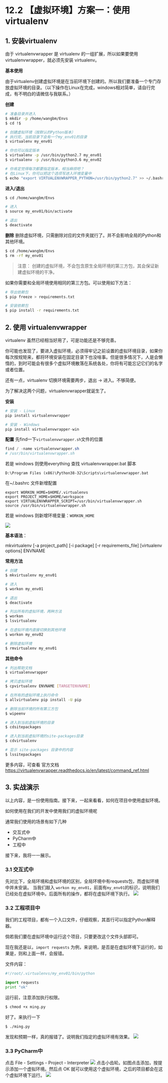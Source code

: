 # 12.2 【虚拟环境】方案一：使用 virtualenv

## 1. 安装virtualenv

由于 virtualenvwrapper 是 virtualenv 的一组扩展，所以如果要使用 virtualenvwrapper，就必须先安装 virtualenv。

**基本使用**

由于virtualenv创建虚拟环境是在当前环境下创建的。所以我们要准备一个专门存放虚拟环境的目录。（以下操作在Linux在完成，windows相对简单，请自行完成，有不明白的请微信与我联系。）

**创建**

```bash
# 准备目录并进入
$ mkdir -p /home/wangbm/Envs
$ cd !$

# 创建虚拟环境（按默认的Python版本）
# 执行完，当前目录下会有一个my_env01的目录
$ virtualenv my_env01

# 你也可以指定版本
$ virtualenv -p /usr/bin/python2.7 my_env01
$ virtualenv -p /usr/bin/python3.6 my_env02

# 你肯定觉得每次都要指定版本，相当麻烦吧？
# 在Linux下，你可以把这个选项写进入环境变量中
$ echo "export VIRTUALENVWRAPPER_PYTHON=/usr/bin/python2.7" >> ~/.bashrc
```

**进入/退出**

```bash
$ cd /home/wangbm/Envs

# 进入
$ source my_env01/bin/activate

# 退出
$ deactivate
```

**删除**
删除虚拟环境，只需删除对应的文件夹就行了。并不会影响全局的Python和其他环境。

```bash
$ cd /home/wangbm/Envs
$ rm -rf my_env01
```

>注意：
>创建的虚拟环境，不会包含原生全局环境的第三方包，其会保证新建虚拟环境的干净。

如果你需要和全局环境使用相同的第三方包。可以使用如下方法：

```bash
# 导出依赖包
$ pip freeze > requirements.txt

# 安装依赖包
$ pip install -r requirements.txt 
```

## 2. 使用 virtualenvwrapper

virtualenv 虽然已经相当好用了，可是功能还是不够完善。

你可能也发现了，要进入虚拟环境，必须得牢记之前设置的虚拟环境目录，如果你每次按规矩来，都将环境安装在固定目录下也没啥事。但是很多情况下，人是会懒惰的，到时可能会有很多个虚拟环境散落在系统各处，你将有可能忘记它们的名字或者位置。

还有一点，virtualenv 切换环境需要两步，退出 -> 进入。不够简便。

为了解决这两个问题，virtualenvwrapper就诞生了。

**安装**

```python
# 安装 - Linux
pip install virtualenvwrapper

# 安装 - Windows
pip install virtualenvwrapper-win
```

**配置**
先find一下`virtualenvwrapper.sh`文件的位置

```powershell
find / -name virtualenvwrapper.sh
# /usr/bin/virtualenvwrapper.sh
```

若是 windows 则使用everything 查找 virtualenvwrapper.bat 脚本

```
D:\Program Files (x86)\Python38-32\Scripts\virtualenvwrapper.bat
```

在~/.bashrc 文件新增配置

```
export WORKON_HOME=$HOME/.virtualenvs
export PROJECT_HOME=$HOME/workspace
export VIRTUALENVWRAPPER_SCRIPT=/usr/bin/virtualenvwrapper.sh
source /usr/bin/virtualenvwrapper.sh
```

若是 windows 则新增环境变量：`WORKON_HOME`

![](http://image.iswbm.com/20200209161935.png)



**基本语法**：

mkvirtualenv [-a project_path] [-i package] [-r requirements_file] [virtualenv options] ENVNAME


**常用方法**

```bash
# 创建
$ mkvirtualenv my_env01

# 进入
$ workon my_env01

# 退出
$ deactivate

# 列出所有的虚拟环境，两种方法
$ workon
$ lsvirtualenv

# 在虚拟环境内直接切换到其他环境
$ workon my_env02

# 删除虚拟环境
$ rmvirtualenv my_env01
```

**其他命令**

```bash
# 列出帮助文档
$ virtualenvwrapper

# 拷贝虚拟环境
$ cpvirtualenv ENVNAME [TARGETENVNAME]

# 在所有的虚拟环境上执行命令
$ allvirtualenv pip install -U pip

# 删除当前环境的所有第三方包
$ wipeenv

# 进入到当前虚拟环境的目录
$ cdsitepackages

# 进入到当前虚拟环境的site-packages目录
$ cdvirtualenv

# 显示 site-packages 目录中的内容
$ lssitepackages
```

更多内容，可查看 官方文档
https://virtualenvwrapper.readthedocs.io/en/latest/command_ref.html

## 3. 实战演示

以上内容，是一份使用指南。接下来，一起来看看，如何在项目中使用虚拟环境。

如何使用在我们的开发中使用我们的虚拟环境呢

通常我们使用的场景有如下几种

- 交互式中
- PyCharm中
- 工程中

接下来，我将一一展示。

### 3.1 交互式中

先对比下，全局环境和虚拟环境的区别，全局环境中有requests包，而虚拟环境中并未安装。
当我们敲入 `workon my_env01`，前面有`my_env01`的标识，说明我们已经处在虚拟环境中。后面所有的操作，都将在虚拟环境下执行。
![](https://i.loli.net/2018/06/11/5b1e7d36ce8ad.png)


### 3.2 工程项目中

我们的工程项目，都有一个入口文件，仔细观察，其首行可以指定Python解释器。

倘若我们要在虚拟环境中运行这个项目，只要更改这个文件头部即可。

现在我还是以，`import requests` 为例，来说明，是否是在虚拟环境下运行的，如果是，则和上面一样，会报错。

文件内容：

```python
#!/root/.virtualenvs/my_env01/bin/python

import requests
print "ok"
```

运行前，注意添加执行权限。

```bash
$ chmod +x ming.py
```

好了。来执行一下

```bash
$ ./ming.py
```

发现和预期一样，真的报错了。说明我们指定的虚拟环境有效果。
![](https://i.loli.net/2018/06/11/5b1e7f140be6a.png)

### 3.3 PyCharm中

点击 File - Settings - Project - Interpreter
![](https://i.loli.net/2018/06/11/5b1e805c996c8.png)
点击小齿轮。如图点击添加，按提示添加一个虚拟环境。然后点 OK 就可以使用这个虚拟环境，之后的项目都会在这个虚拟环境下运行。
![](https://i.loli.net/2018/06/11/5b1e812db603f.png)

